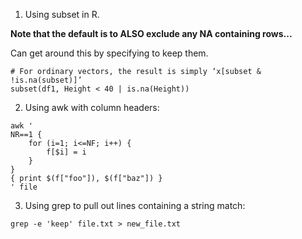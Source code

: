 1. Using subset in R.

**Note that the default is to ALSO exclude any NA containing rows...**

Can get around this by specifying to keep them. 
```
# For ordinary vectors, the result is simply ‘x[subset & !is.na(subset)]’
subset(df1, Height < 40 | is.na(Height))
```

2. Using awk with column headers:
```
awk '
NR==1 {
    for (i=1; i<=NF; i++) {
        f[$i] = i
    }
}
{ print $(f["foo"]), $(f["baz"]) }
' file
```
3. Using grep to pull out lines containing a string match:
```
grep -e 'keep' file.txt > new_file.txt
```
